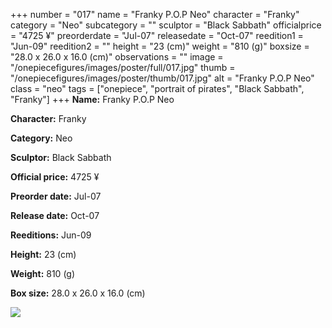 +++
number = "017"
name = "Franky P.O.P Neo"
character = "Franky"
category = "Neo"
subcategory = ""
sculptor = "Black Sabbath"
officialprice = "4725 ¥"
preorderdate = "Jul-07"
releasedate = "Oct-07"
reedition1 = "Jun-09"
reedition2 = ""
height = "23 (cm)"
weight = "810 (g)"
boxsize = "28.0 x 26.0 x 16.0 (cm)"
observations = ""
image = "/onepiecefigures/images/poster/full/017.jpg"
thumb = "/onepiecefigures/images/poster/thumb/017.jpg"
alt = "Franky P.O.P Neo"
class = "neo"
tags = ["onepiece", "portrait of pirates", "Black Sabbath", "Franky"]
+++
**Name:** Franky P.O.P Neo

**Character:** Franky

**Category:** Neo 

**Sculptor:** Black Sabbath

**Official price:** 4725 ¥

**Preorder date:** Jul-07

**Release date:** Oct-07

**Reeditions:** Jun-09

**Height:** 23 (cm)

**Weight:** 810 (g)

**Box size:** 28.0 x 26.0 x 16.0 (cm)

<img src="/onepiecefigures/images/poster/thumb/017.jpg">